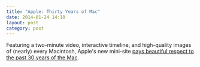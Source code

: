 ```yaml
---
title: "Apple: Thirty Years of Mac"
date: 2014-01-24 14:10
layout: post
category: post
---
```

Featuring a two-minute video, interactive timeline, and high-quality images of (nearly) every Macintosh, Apple's new mini-site [pays beautiful respect to the past 30 years of the Mac](https://www.apple.com/30-years/). 